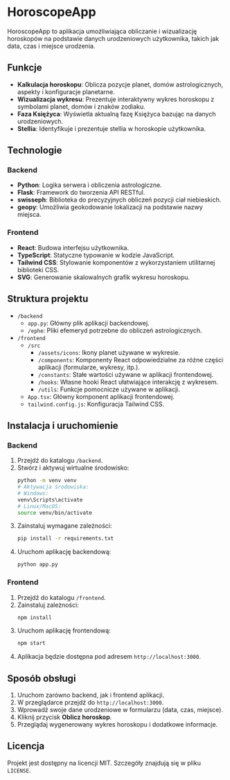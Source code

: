 # HoroscopeApp

HoroscopeApp to aplikacja umożliwiająca obliczanie i wizualizację horoskopów na podstawie danych urodzeniowych użytkownika, takich jak data, czas i miejsce urodzenia.

## Funkcje

- **Kalkulacja horoskopu**: Oblicza pozycje planet, domów astrologicznych, aspekty i konfiguracje planetarne.
- **Wizualizacja wykresu**: Prezentuje interaktywny wykres horoskopu z symbolami planet, domów i znaków zodiaku.
- **Faza Księżyca**: Wyświetla aktualną fazę Księżyca bazując na danych urodzeniowych.
- **Stellia**: Identyfikuje i prezentuje stellia w horoskopie użytkownika.

## Technologie

### Backend

- **Python**: Logika serwera i obliczenia astrologiczne.
- **Flask**: Framework do tworzenia API RESTful.
- **swisseph**: Biblioteka do precyzyjnych obliczeń pozycji ciał niebieskich.
- **geopy**: Umożliwia geokodowanie lokalizacji na podstawie nazwy miejsca.

### Frontend

- **React**: Budowa interfejsu użytkownika.
- **TypeScript**: Statyczne typowanie w kodzie JavaScript.
- **Tailwind CSS**: Stylowanie komponentów z wykorzystaniem utilitarnej biblioteki CSS.
- **SVG**: Generowanie skalowalnych grafik wykresu horoskopu.

## Struktura projektu

- `/backend`
    - `app.py`: Główny plik aplikacji backendowej.
    - `/ephe`: Pliki efemeryd potrzebne do obliczeń astrologicznych.
- `/frontend`
    - `/src`
        - `/assets/icons`: Ikony planet używane w wykresie.
        - `/components`: Komponenty React odpowiedzialne za różne części aplikacji (formularze, wykresy, itp.).
        - `/constants`: Stałe wartości używane w aplikacji frontendowej.
        - `/hooks`: Własne hooki React ułatwiające interakcję z wykresem.
        - `/utils`: Funkcje pomocnicze używane w aplikacji.
    - `App.tsx`: Główny komponent aplikacji frontendowej.
    - `tailwind.config.js`: Konfiguracja Tailwind CSS.
    
## Instalacja i uruchomienie

### Backend

1. Przejdź do katalogu `/backend`.
2. Stwórz i aktywuj wirtualne środowisko:
     ```bash
     python -m venv venv
     # Aktywacja środowiska:
     # Windows:
     venv\Scripts\activate
     # Linux/MacOS:
     source venv/bin/activate
     ```
3. Zainstaluj wymagane zależności:
     ```bash
     pip install -r requirements.txt
     ```
4. Uruchom aplikację backendową:
     ```bash
     python app.py
     ```

### Frontend

1. Przejdź do katalogu `/frontend`.
2. Zainstaluj zależności:
     ```bash
     npm install
     ```
3. Uruchom aplikację frontendową:
     ```bash
     npm start
     ```
4. Aplikacja będzie dostępna pod adresem `http://localhost:3000`.

## Sposób obsługi

1. Uruchom zarówno backend, jak i frontend aplikacji.
2. W przeglądarce przejdź do `http://localhost:3000`.
3. Wprowadź swoje dane urodzeniowe w formularzu (data, czas, miejsce).
4. Kliknij przycisk **Oblicz horoskop**.
5. Przeglądaj wygenerowany wykres horoskopu i dodatkowe informacje.

## Licencja

Projekt jest dostępny na licencji MIT. Szczegóły znajdują się w pliku `LICENSE`.
